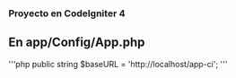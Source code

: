 ### Proyecto en CodeIgniter 4

## En app/Config/App.php 

'''php
public string $baseURL = 'http://localhost/app-ci';
'''
